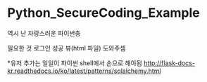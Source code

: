 # Python_SecureCoding_Example

역시 난 자랑스러운 파이썬충

필요한 것
로그인 성공 뷰(html 파일)
도와주셈

*유저 추가는 일일이 파이썬 shell에서 손으로 해야됨 http://flask-docs-kr.readthedocs.io/ko/latest/patterns/sqlalchemy.html 

